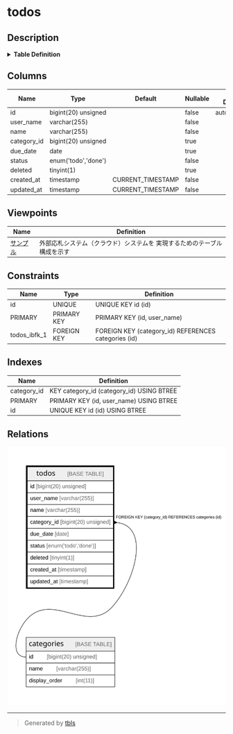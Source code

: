 # todos

## Description

<details>
<summary><strong>Table Definition</strong></summary>

```sql
CREATE TABLE `todos` (
  `id` bigint(20) unsigned NOT NULL AUTO_INCREMENT,
  `user_name` varchar(255) NOT NULL,
  `name` varchar(255) NOT NULL,
  `category_id` bigint(20) unsigned DEFAULT NULL,
  `due_date` date DEFAULT NULL,
  `status` enum('todo','done') NOT NULL,
  `deleted` tinyint(1) DEFAULT NULL,
  `created_at` timestamp NOT NULL DEFAULT CURRENT_TIMESTAMP,
  `updated_at` timestamp NOT NULL DEFAULT CURRENT_TIMESTAMP,
  PRIMARY KEY (`id`,`user_name`),
  UNIQUE KEY `id` (`id`),
  KEY `category_id` (`category_id`),
  CONSTRAINT `todos_ibfk_1` FOREIGN KEY (`category_id`) REFERENCES `categories` (`id`) ON DELETE CASCADE
) ENGINE=InnoDB DEFAULT CHARSET=utf8
```

</details>

## Columns

| Name | Type | Default | Nullable | Extra Definition | Children | Parents | Comment |
| ---- | ---- | ------- | -------- | ---------------- | -------- | ------- | ------- |
| id | bigint(20) unsigned |  | false | auto_increment |  |  |  |
| user_name | varchar(255) |  | false |  |  |  |  |
| name | varchar(255) |  | false |  |  |  |  |
| category_id | bigint(20) unsigned |  | true |  |  | [categories](categories.md) |  |
| due_date | date |  | true |  |  |  |  |
| status | enum('todo','done') |  | false |  |  |  |  |
| deleted | tinyint(1) |  | true |  |  |  |  |
| created_at | timestamp | CURRENT_TIMESTAMP | false |  |  |  |  |
| updated_at | timestamp | CURRENT_TIMESTAMP | false |  |  |  |  |

## Viewpoints

| Name | Definition |
| ---- | ---------- |
| [サンプル](viewpoint-0.md) | 外部応札システム（クラウド）システムを 実現するためのテーブル構成を示す |

## Constraints

| Name | Type | Definition |
| ---- | ---- | ---------- |
| id | UNIQUE | UNIQUE KEY id (id) |
| PRIMARY | PRIMARY KEY | PRIMARY KEY (id, user_name) |
| todos_ibfk_1 | FOREIGN KEY | FOREIGN KEY (category_id) REFERENCES categories (id) |

## Indexes

| Name | Definition |
| ---- | ---------- |
| category_id | KEY category_id (category_id) USING BTREE |
| PRIMARY | PRIMARY KEY (id, user_name) USING BTREE |
| id | UNIQUE KEY id (id) USING BTREE |

## Relations

![er](todos.svg)

---

> Generated by [tbls](https://github.com/k1LoW/tbls)

